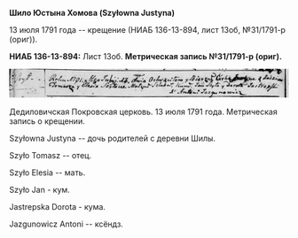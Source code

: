 **Шило Юстына Хомова (Szyłowna Justyna)**

13 июля 1791 года -- крещение (НИАБ 136-13-894, лист 13об, №31/1791-р
(ориг)).

**НИАБ 136-13-894:** Лист 13об. **Метрическая запись №31/1791-р
(ориг).**

![](./media/5f8467598ef1972e19d0001be0df01d727971250.png)

Дедиловичская Покровская церковь. 13 июля 1791 года. Метрическая запись
о крещении.

Szyłowna Justyna -- дочь родителей с деревни Шилы.

Szyło Tomasz -- отец.

Szyło Elesia -- мать.

Szyło Jan - кум.

Jastrepska Dorota - кума.

Jazgunowicz Antoni -- ксёндз.
